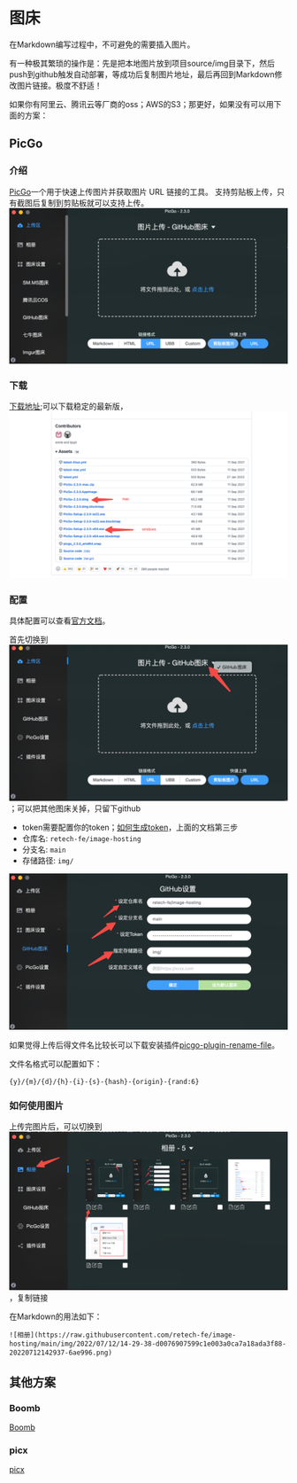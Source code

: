 # 图床

在Markdown编写过程中，不可避免的需要插入图片。

有一种极其繁琐的操作是：先是把本地图片放到项目source/img目录下，然后push到github触发自动部署，等成功后复制图片地址，最后再回到Markdown修改图片链接。极度不舒适！

如果你有阿里云、腾讯云等厂商的oss；AWS的S3；那更好，如果没有可以用下面的方案：


## PicGo

### 介绍
[PicGo](https://molunerfinn.com/PicGo/)一个用于快速上传图片并获取图片 URL 链接的工具。
支持剪贴板上传，只有截图后复制到剪贴板就可以支持上传。![](https://raw.githubusercontent.com/retech-fe/image-hosting/main/img/2022/07/12/13-10-45-11d3a4d82ef94465b4d1e90af633c3fb-20220712131044-ca291d.png)

### 下载
[下载地址](https://github.com/Molunerfinn/PicGo/releases);可以下载稳定的最新版，![](https://raw.githubusercontent.com/retech-fe/image-hosting/main/img/2022/07/12/13-07-00-5028f1118b2eb733ad72036514baf438-20220712130700-5886b6.png)

### 配置

具体配置可以查看[官方文档](https://picgo.github.io/PicGo-Doc/zh/guide/config.html#github%E5%9B%BE%E5%BA%8A)。

首先切换到![github图床](https://raw.githubusercontent.com/retech-fe/image-hosting/main/img/2022/07/12/14-23-09-77bdb2b495c15542ac342c6481afba8a-20220712142308-9f0a2b.png)；可以把其他图床关掉，只留下github

+ token需要配置你的token；[如何生成token](https://picgo.github.io/PicGo-Doc/zh/guide/config.html#github%E5%9B%BE%E5%BA%8A)，上面的文档第三步
+ 仓库名: `retech-fe/image-hosting`
+ 分支名: `main`
+ 存储路径: `img/`

![](https://raw.githubusercontent.com/retech-fe/image-hosting/main/img/2022/07/12/13-14-30-9ce2dd5f6af0e658cf66a862e3cd4942-20220712131430-6511eb.png)

如果觉得上传后得文件名比较长可以下载安装插件[picgo-plugin-rename-file](https://github.com/liuwave/picgo-plugin-rename-file#readme)。

文件名格式可以配置如下：
```
{y}/{m}/{d}/{h}-{i}-{s}-{hash}-{origin}-{rand:6}
```

### 如何使用图片

上传完图片后，可以切换到![相册](https://raw.githubusercontent.com/retech-fe/image-hosting/main/img/2022/07/12/14-29-38-d0076907599c1e003a0ca7a18ada3f88-20220712142937-6ae996.png)，复制链接

在Markdown的用法如下：

```
![相册](https://raw.githubusercontent.com/retech-fe/image-hosting/main/img/2022/07/12/14-29-38-d0076907599c1e003a0ca7a18ada3f88-20220712142937-6ae996.png)
```


## 其他方案

### Boomb

[Boomb](https://boomb.cn/login)


### picx

[picx](https://picx.xpoet.cn/#/upload)

